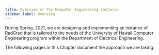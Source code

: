```yaml
---
title: Overview of the Computer Engineering instance
sidebar_label: Overview
---
```


During Spring, 2021, we are designing and implementing an instance of RadGrad that is tailored to the needs of the University of Hawaii Computer Engineering program within the Department of Electrical Engineering.

The following pages in this Chapter document the approach we are taking.